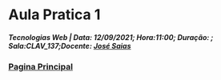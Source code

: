# Aula Pratica 1  
##### *Tecnologias Web* | **Data:** 12/09/2021; **Hora**:11:00; **Duração**: ; **Sala**:CLAV_137;**Docente**: [José Saias](../#docentes)  
### [Pagina Principal](../)  

